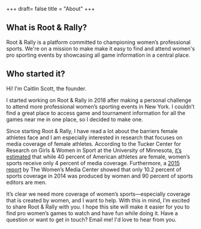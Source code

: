 +++
draft= false
title = "About"
+++
## What is Root & Rally?

Root & Rally is a platform committed to championing women’s professional sports. We're on a mission to make make it easy to find and attend women's pro sporting events by showcasing all game information in a central place. 

## Who started it? 
Hi! I'm Caitlin Scott, the founder. 

I started working on Root & Rally in 2018 after making a personal challenge to attend more professional women’s sporting events in New York. I couldn’t find a great place to access game and tournament information for all the games near me in one place, so I decided to make one.

Since starting Root & Rally, I have read a lot about the barriers female athletes face and I am especially interested in research that focuses on media coverage of female athletes. According to the Tucker Center for Research on Girls & Women in Sport at the University of Minnesota, <a href="http://www.cehd.umn.edu/tuckercenter/projects/mediacoverage.html">it’s estimated</a> that while 40 percent of American athletes are female, women’s sports receive only 4 percent of media coverage. Furthermore, a <a href="https://wmc.3cdn.net/83bf6082a319460eb1_hsrm680x2.pdf">2015 report</a> by The Women’s Media Center showed that only 10.2 percent of sports coverage in 2014 was produced by women and 90 percent of sports editors are men. 

It’s clear we need more coverage of women’s sports—especially coverage that is created by women, and I want to help. With this in mind, I’m excited to share Root & Rally with you. I hope this site will make it easier for you to find pro women’s games to watch and have fun while doing it. Have a question or want to get in touch? Email me! I'd love to hear from you. 

 